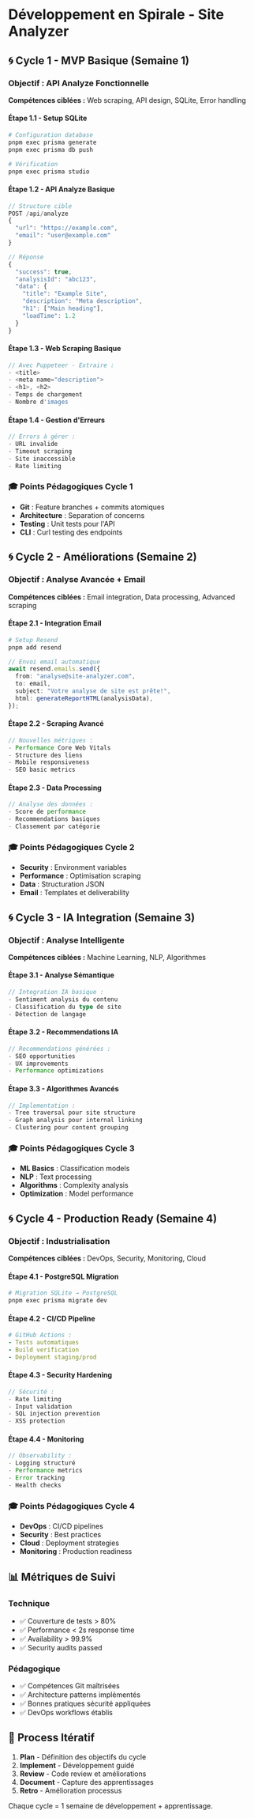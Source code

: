 # Développement en Spirale - Site Analyzer

## 🌀 Cycle 1 - MVP Basique (Semaine 1)

### Objectif : API Analyze Fonctionnelle

**Compétences ciblées :** Web scraping, API design, SQLite, Error handling

#### Étape 1.1 - Setup SQLite

```bash
# Configuration database
pnpm exec prisma generate
pnpm exec prisma db push

# Vérification
pnpm exec prisma studio
```

#### Étape 1.2 - API Analyze Basique

```typescript
// Structure cible
POST /api/analyze
{
  "url": "https://example.com",
  "email": "user@example.com"
}

// Réponse
{
  "success": true,
  "analysisId": "abc123",
  "data": {
    "title": "Example Site",
    "description": "Meta description",
    "h1": ["Main heading"],
    "loadTime": 1.2
  }
}
```

#### Étape 1.3 - Web Scraping Basique

```typescript
// Avec Puppeteer - Extraire :
- <title>
- <meta name="description">
- <h1>, <h2>
- Temps de chargement
- Nombre d'images
```

#### Étape 1.4 - Gestion d'Erreurs

```typescript
// Errors à gérer :
- URL invalide
- Timeout scraping
- Site inaccessible
- Rate limiting
```

### 🎓 Points Pédagogiques Cycle 1

- **Git** : Feature branches + commits atomiques
- **Architecture** : Separation of concerns
- **Testing** : Unit tests pour l'API
- **CLI** : Curl testing des endpoints

## 🌀 Cycle 2 - Améliorations (Semaine 2)

### Objectif : Analyse Avancée + Email

**Compétences ciblées :** Email integration, Data processing, Advanced scraping

#### Étape 2.1 - Integration Email

```bash
# Setup Resend
pnpm add resend
```

```typescript
// Envoi email automatique
await resend.emails.send({
  from: "analyse@site-analyzer.com",
  to: email,
  subject: "Votre analyse de site est prête!",
  html: generateReportHTML(analysisData),
});
```

#### Étape 2.2 - Scraping Avancé

```typescript
// Nouvelles métriques :
- Performance Core Web Vitals
- Structure des liens
- Mobile responsiveness
- SEO basic metrics
```

#### Étape 2.3 - Data Processing

```typescript
// Analyse des données :
- Score de performance
- Recommendations basiques
- Classement par catégorie
```

### 🎓 Points Pédagogiques Cycle 2

- **Security** : Environment variables
- **Performance** : Optimisation scraping
- **Data** : Structuration JSON
- **Email** : Templates et deliverability

## 🌀 Cycle 3 - IA Integration (Semaine 3)

### Objectif : Analyse Intelligente

**Compétences ciblées :** Machine Learning, NLP, Algorithmes

#### Étape 3.1 - Analyse Sémantique

```typescript
// Integration IA basique :
- Sentiment analysis du contenu
- Classification du type de site
- Détection de langage
```

#### Étape 3.2 - Recommendations IA

```typescript
// Recommendations générées :
- SEO opportunities
- UX improvements
- Performance optimizations
```

#### Étape 3.3 - Algorithmes Avancés

```typescript
// Implementation :
- Tree traversal pour site structure
- Graph analysis pour internal linking
- Clustering pour content grouping
```

### 🎓 Points Pédagogiques Cycle 3

- **ML Basics** : Classification models
- **NLP** : Text processing
- **Algorithms** : Complexity analysis
- **Optimization** : Model performance

## 🌀 Cycle 4 - Production Ready (Semaine 4)

### Objectif : Industrialisation

**Compétences ciblées :** DevOps, Security, Monitoring, Cloud

#### Étape 4.1 - PostgreSQL Migration

```bash
# Migration SQLite → PostgreSQL
pnpm exec prisma migrate dev
```

#### Étape 4.2 - CI/CD Pipeline

```yaml
# GitHub Actions :
- Tests automatiques
- Build verification
- Deployment staging/prod
```

#### Étape 4.3 - Security Hardening

```typescript
// Sécurité :
- Rate limiting
- Input validation
- SQL injection prevention
- XSS protection
```

#### Étape 4.4 - Monitoring

```typescript
// Observability :
- Logging structuré
- Performance metrics
- Error tracking
- Health checks
```

### 🎓 Points Pédagogiques Cycle 4

- **DevOps** : CI/CD pipelines
- **Security** : Best practices
- **Cloud** : Deployment strategies
- **Monitoring** : Production readiness

## 📊 Métriques de Suivi

### Technique

- ✅ Couverture de tests > 80%
- ✅ Performance < 2s response time
- ✅ Availability > 99.9%
- ✅ Security audits passed

### Pédagogique

- ✅ Compétences Git maîtrisées
- ✅ Architecture patterns implémentés
- ✅ Bonnes pratiques sécurité appliquées
- ✅ DevOps workflows établis

## 🔄 Process Itératif

1. **Plan** - Définition des objectifs du cycle
2. **Implement** - Développement guidé
3. **Review** - Code review et améliorations
4. **Document** - Capture des apprentissages
5. **Retro** - Amélioration processus

Chaque cycle = 1 semaine de développement + apprentissage.
